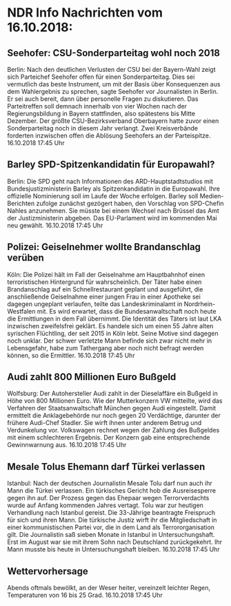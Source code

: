# NDR Info Nachrichten vom 16.10.2018:


## Seehofer: CSU-Sonderparteitag wohl noch 2018
Berlin: Nach den deutlichen Verlusten der CSU bei der Bayern-Wahl zeigt sich Parteichef Seehofer offen für einen Sonderparteitag. Dies sei vermutlich das beste Instrument, um mit der Basis über Konsequenzen aus dem Wahlergebnis zu sprechen, sagte Seehofer vor Journalisten in Berlin. Er sei auch bereit, dann über personelle Fragen zu diskutieren. Das Parteitreffen soll demnach innerhalb von vier Wochen nach der Regierungsbildung in Bayern stattfinden, also spätestens bis Mitte Dezember. Der größte CSU-Bezirksverband Oberbayern hatte zuvor einen Sonderparteitag noch in diesem Jahr verlangt. Zwei Kreisverbände forderten inzwischen offen die Ablösung Seehofers an der Parteispitze. 16.10.2018 17:45 Uhr 

## Barley SPD-Spitzenkandidatin für Europawahl?
Berlin: Die SPD geht nach Informationen des ARD-Hauptstadtstudios mit Bundesjustizministerin Barley als Spitzenkandidatin in die Europawahl. Ihre offizielle Nominierung soll im Laufe der Woche erfolgen. Barley soll Medien-Berichten zufolge zunächst gezögert haben, den Vorschlag von SPD-Chefin Nahles anzunehmen. Sie müsste bei einem Wechsel nach Brüssel das Amt der Justizministerin abgeben. Das EU-Parlament wird im kommenden Mai neu gewählt. 16.10.2018 17:45 Uhr 

## Polizei: Geiselnehmer wollte Brandanschlag verüben
Köln: Die Polizei hält im Fall der Geiselnahme am Hauptbahnhof einen terroristischen Hintergrund für wahrscheinlich. Der Täter habe einen Brandanschlag auf ein Schnellrestaurant geplant und ausgeführt, die anschließende Geiselnahme einer jungen Frau in einer Apotheke sei dagegen ungeplant verlaufen, teilte das Landeskriminalamt in Nordrhein-Westfalen mit. Es wird erwartet, dass die Bundesanwaltschaft noch heute die Ermittlungen in dem Fall übernimmt. Die Identität des Täters ist laut LKA inzwischen zweifelsfrei geklärt. Es handele sich um einen 55 Jahre alten syrischen Flüchtling, der seit 2015 in Köln lebt. Seine Motive sind dagegen noch unklar. Der schwer verletzte Mann befinde sich zwar nicht mehr in Lebensgefahr, habe zum Tathergang aber noch nicht befragt werden können, so die Ermittler. 16.10.2018 17:45 Uhr 

## Audi zahlt 800 Millionen Euro Bußgeld
Wolfsburg: Der Autohersteller Audi zahlt in der Dieselaffäre ein Bußgeld in Höhe von 800 Millionen Euro. Wie der Mutterkonzern VW mitteilte, wird das Verfahren der Staatsanwaltschaft München gegen Audi eingestellt. Damit ermittelt die Anklagebehörde nur noch gegen 20 Verdächtige, darunter der frühere Audi-Chef Stadler. Sie wirft ihnen unter anderem Betrug und Verdunkelung vor. Volkswagen rechnet wegen der Zahlung des Bußgeldes mit einem schlechteren Ergebnis. Der Konzern gab eine entsprechende Gewinnwarnung aus. 16.10.2018 17:45 Uhr 

## Mesale Tolus Ehemann darf Türkei verlassen
Istanbul: Nach der deutschen Journalistin Mesale Tolu darf nun auch ihr Mann die Türkei verlassen. Ein türkisches Gericht hob die Ausreisesperre gegen ihn auf. Der Prozess gegen das Ehepaar wegen Terrorverdachts wurde auf Anfang kommenden Jahres vertagt. Tolu war zur heutigen Verhandlung nach Istanbul gereist. Die 33-Jährige beantragte Freispruch für sich und ihren Mann. Die türkische Justiz wirft ihr die Mitgliedschaft in einer kommunistischen Partei vor, die in dem Land als Terrororganisation gilt. Die Journalistin saß sieben Monate in Istanbul in Untersuchungshaft. Erst im August war sie mit ihrem Sohn nach Deutschland zurückgekehrt. Ihr Mann musste bis heute in Untersuchungshaft bleiben. 16.10.2018 17:45 Uhr 

## Wettervorhersage
Abends oftmals bewölkt, an der Weser heiter, vereinzelt leichter Regen, Temperaturen von 16 bis 25 Grad. 16.10.2018 17:45 Uhr 
